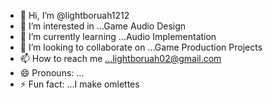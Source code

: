 - 👋 Hi, I’m @lightboruah1212
- 👀 I’m interested in ...Game Audio Design
- 🌱 I’m currently learning ...Audio Implementation
- 💞️ I’m looking to collaborate on ...Game Production Projects
- 📫 How to reach me ...lightboruah02@gmail.com
- 😄 Pronouns: ...
- ⚡ Fun fact: ...I make omlettes

<!---
lightboruah1212/lightboruah1212 is a ✨ special ✨ repository because its `README.md` (this file) appears on your GitHub profile.
You can click the Preview link to take a look at your changes.
--->
